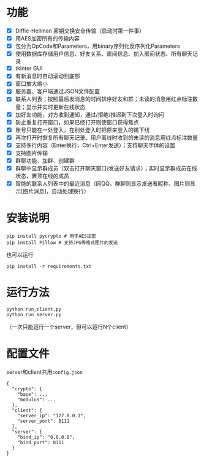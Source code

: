 # 功能
- [x] Diffie-Hellman 密钥交换安全传输（启动时第一件事）
- [x] 用AES加密所有的传输内容
- [x] 包分为OpCode和Parameters，用binary序列化反序列化Parameters
- [x] 使用数据库存储用户信息、好友关系、房间信息、加入房间状态、所有聊天记录
- [x] tkinter GUI
- [x] 有新消息时自动滚动到底部
- [x] 窗口放大缩小
- [x] 服务器、客户端通过JSON文件配置
- [x] 联系人列表；按照最后发消息的时间排序好友和群；未读的消息用红点标注数量；显示并实时更新在线状态
- [x] 加好友功能，对方收到通知，通过/拒绝/推迟到下次登入时询问
- [x] 防止重复打开窗口，如果已经打开则使窗口获得焦点
- [x] 账号只能在一处登入，在别处登入时把原来登入的踢下线
- [x] 再次打开时恢复所有聊天记录、用户离线时收到的未读的消息用红点标注数量
- [x] 支持多行内容（Enter换行，Ctrl+Enter发送）；支持聊天字体的设置
- [x] 支持图片传输
- [x] 群聊功能、加群、创建群
- [x] 群聊中显示群成员（双击打开聊天窗口/发送好友请求）；实时显示群成员在线状态，置顶在线的成员
- [x] 智能的联系人列表中的最近消息（同QQ，群聊则显示发送者昵称，图片则显示[图片消息]，自动处理换行）

# 安装说明
```
pip install pycrypto # 用于AES加密
pip install Pillow # 支持JPG等格式图片的发送
```

也可以运行

```
pip install -r requirements.txt
```

# 运行方法
```
python run_client.py
python run_server.py
```
（一次只能运行一个server，但可以运行N个client）

# 配置文件
server和client共用```config.json```
```
{
  "crypto": {
    "base": ..,
    "modulus": ...
  },
  "client": {
    "server_ip": "127.0.0.1",
    "server_port": 8111
  },
  "server": {
    "bind_ip": "0.0.0.0",
    "bind_port": 8111
  }
}

